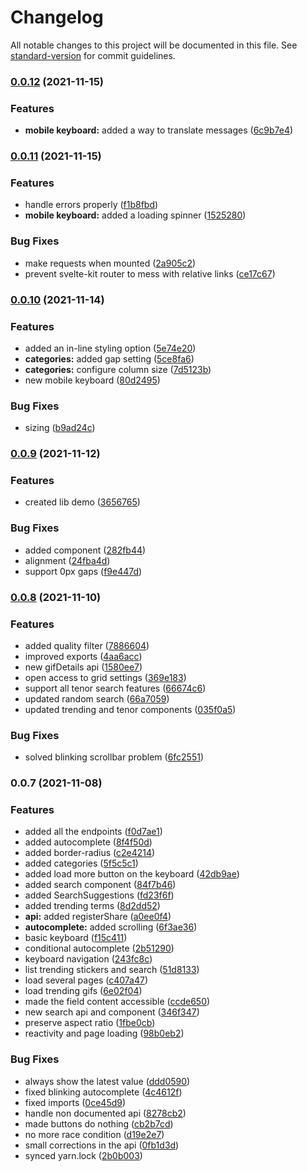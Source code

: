 # Changelog

All notable changes to this project will be documented in this file. See [standard-version](https://github.com/conventional-changelog/standard-version) for commit guidelines.

### [0.0.12](https://github.com/GauBen/svelte-tenor/compare/v0.0.11...v0.0.12) (2021-11-15)


### Features

* **mobile keyboard:** added a way to translate messages ([6c9b7e4](https://github.com/GauBen/svelte-tenor/commit/6c9b7e44010b68915bde17d721de8569736bbc80))

### [0.0.11](https://github.com/GauBen/svelte-tenor/compare/v0.0.10...v0.0.11) (2021-11-15)


### Features

* handle errors properly ([f1b8fbd](https://github.com/GauBen/svelte-tenor/commit/f1b8fbda8415908e31a6f8e3009f101bbe3075af))
* **mobile keyboard:** added a loading spinner ([1525280](https://github.com/GauBen/svelte-tenor/commit/152528049552e1b50f18c8b4423158eaae231f23))


### Bug Fixes

* make requests when mounted ([2a905c2](https://github.com/GauBen/svelte-tenor/commit/2a905c2deade361801547db68b855f18aaf6b50c))
* prevent svelte-kit router to mess with relative links ([ce17c67](https://github.com/GauBen/svelte-tenor/commit/ce17c675d203a280a127d54d8b4c5a3f58e3b04b))

### [0.0.10](https://github.com/GauBen/svelte-tenor/compare/v0.0.9...v0.0.10) (2021-11-14)


### Features

* added an in-line styling option ([5e74e20](https://github.com/GauBen/svelte-tenor/commit/5e74e209aae1e8b6110723da4542242327234f7e))
* **categories:** added gap setting ([5ce8fa6](https://github.com/GauBen/svelte-tenor/commit/5ce8fa6e80d3f7cc4cd4049c7863c0a58876f106))
* **categories:** configure column size ([7d5123b](https://github.com/GauBen/svelte-tenor/commit/7d5123bca15951b1be2fbb4b363a6c6c514d56a2))
* new mobile keyboard ([80d2495](https://github.com/GauBen/svelte-tenor/commit/80d24958cc688436a8b69b7c507817ebed00bc46))


### Bug Fixes

* sizing ([b9ad24c](https://github.com/GauBen/svelte-tenor/commit/b9ad24c3ca30e5d13b7b3353666f042151a8f9a2))

### [0.0.9](https://github.com/GauBen/svelte-tenor/compare/v0.0.8...v0.0.9) (2021-11-12)


### Features

* created lib demo ([3656765](https://github.com/GauBen/svelte-tenor/commit/3656765ccdab3df6aafab4619dbf1d322d86eec8))


### Bug Fixes

* added component ([282fb44](https://github.com/GauBen/svelte-tenor/commit/282fb449f129173ad5cd20b596887b09d3735d53))
* alignment ([24fba4d](https://github.com/GauBen/svelte-tenor/commit/24fba4d1871b0e04dc7790207d05de6b875de889))
* support 0px gaps ([f9e447d](https://github.com/GauBen/svelte-tenor/commit/f9e447d67ebbc537e9ae39d7a8b60fe9d0654bf0))

### [0.0.8](https://github.com/GauBen/svelte-tenor/compare/v0.0.7...v0.0.8) (2021-11-10)


### Features

* added quality filter ([7886604](https://github.com/GauBen/svelte-tenor/commit/7886604eeb1b72c4620a4cf78c899560bf2fa37a))
* improved exports ([4aa6acc](https://github.com/GauBen/svelte-tenor/commit/4aa6accfae5a04f12055630914607619938859ba))
* new gifDetails api ([1580ee7](https://github.com/GauBen/svelte-tenor/commit/1580ee76a9c69b0f0b33c72d14421b9baf49559d))
* open access to grid settings ([369e183](https://github.com/GauBen/svelte-tenor/commit/369e18378010ffddaca3e6f0c02903670331e515))
* support all tenor search features ([66674c6](https://github.com/GauBen/svelte-tenor/commit/66674c6694debf50793e0d7c0d08a9e05ebb1754))
* updated random search ([66a7059](https://github.com/GauBen/svelte-tenor/commit/66a7059be1fd98a94009b02cc5b2a8a5bd5074b0))
* updated trending and tenor components ([035f0a5](https://github.com/GauBen/svelte-tenor/commit/035f0a58c1a0e18332628e58fe0e88d0bf9cc710))


### Bug Fixes

* solved blinking scrollbar problem ([6fc2551](https://github.com/GauBen/svelte-tenor/commit/6fc2551f848715a060a859b4223a5023b3be5f0d))

### 0.0.7 (2021-11-08)


### Features

* added all the endpoints ([f0d7ae1](https://github.com/GauBen/svelte-tenor/commit/f0d7ae1fdcb6e5efcc061a21cff2a6c0840f9143))
* added autocomplete ([8f4f50d](https://github.com/GauBen/svelte-tenor/commit/8f4f50d6e71ec6ba55fa969a974f66bde0a005d7))
* added border-radius ([c2e4214](https://github.com/GauBen/svelte-tenor/commit/c2e4214b903825bbc424f22755e70b79220bf243))
* added categories ([5f5c5c1](https://github.com/GauBen/svelte-tenor/commit/5f5c5c1fcd68778fc3292a5245331169d83d10d4))
* added load more button on the keyboard ([42db9ae](https://github.com/GauBen/svelte-tenor/commit/42db9ae741d0b83c4bc6d8ee940588838f650ecd))
* added search component ([84f7b46](https://github.com/GauBen/svelte-tenor/commit/84f7b46db7bf0baf9099d3eb78d9226600a1aec3))
* added SearchSuggestions ([fd23f6f](https://github.com/GauBen/svelte-tenor/commit/fd23f6f25765c9aed1651194308db97cb98b2e83))
* added trending terms ([8d2dd52](https://github.com/GauBen/svelte-tenor/commit/8d2dd520e6e323cc87b005c097594e24dc6a07e7))
* **api:** added registerShare ([a0ee0f4](https://github.com/GauBen/svelte-tenor/commit/a0ee0f4fa38198f789a676177aaaa6160f0c4af7))
* **autocomplete:** added scrolling ([6f3ae36](https://github.com/GauBen/svelte-tenor/commit/6f3ae36b3fbc28bb0553be7908818dd50a0b8f5a))
* basic keyboard ([f15c411](https://github.com/GauBen/svelte-tenor/commit/f15c4113f06a6b269ffc359885ee74e1046f5320))
* conditional autocomplete ([2b51290](https://github.com/GauBen/svelte-tenor/commit/2b5129086f199e8bf053f4bea815f0abfaf1164c))
* keyboard navigation ([243fc8c](https://github.com/GauBen/svelte-tenor/commit/243fc8ca44af88a8a3dfeadf520daacb28e50262))
* list trending stickers and search ([51d8133](https://github.com/GauBen/svelte-tenor/commit/51d81330205511068a0f8c008b89341d2b264f18))
* load several pages ([c407a47](https://github.com/GauBen/svelte-tenor/commit/c407a47d315712a3cd985f15f98489ecabbf8e3d))
* load trending gifs ([6e02f04](https://github.com/GauBen/svelte-tenor/commit/6e02f0498ed57683315d480491bae99899b0547d))
* made the field content accessible ([ccde650](https://github.com/GauBen/svelte-tenor/commit/ccde6500d3e181ce32d200781e181f2f352eb676))
* new search api and component ([346f347](https://github.com/GauBen/svelte-tenor/commit/346f347734c8c6599dd5cfcbe925b7b2a7020f66))
* preserve aspect ratio ([1fbe0cb](https://github.com/GauBen/svelte-tenor/commit/1fbe0cbbd05dce188cd08afae413b7f416c60efc))
* reactivity and page loading ([98b0eb2](https://github.com/GauBen/svelte-tenor/commit/98b0eb21994b5d59124d9732674df9c8d1840a04))


### Bug Fixes

* always show the latest value ([ddd0590](https://github.com/GauBen/svelte-tenor/commit/ddd0590e1dcdba55e0cd70c7ab973aef142c51c2))
* fixed blinking autocomplete ([4c4612f](https://github.com/GauBen/svelte-tenor/commit/4c4612f2da25d5cb6c01a4220d3a0a8af0e4a0ae))
* fixed imports ([0ce45d9](https://github.com/GauBen/svelte-tenor/commit/0ce45d9776f378d090abc8ce18fcd38476f8564e))
* handle non documented api ([8278cb2](https://github.com/GauBen/svelte-tenor/commit/8278cb25a9ff410acb008c2919060e793049c518))
* made buttons do nothing ([cb2b7cd](https://github.com/GauBen/svelte-tenor/commit/cb2b7cd1ed649e40489fab0bff531aa920d2ec97))
* no more race condition ([d19e2e7](https://github.com/GauBen/svelte-tenor/commit/d19e2e77a1ef336cef263b02f0557ba194b556d3))
* small corrections in the api ([0fb1d3d](https://github.com/GauBen/svelte-tenor/commit/0fb1d3df16c64c27c0fe3cd63dc94ce2a2bfa084))
* synced yarn.lock ([2b0b003](https://github.com/GauBen/svelte-tenor/commit/2b0b003bbc1071e79008245d8fa8b0ab73ef9124))
